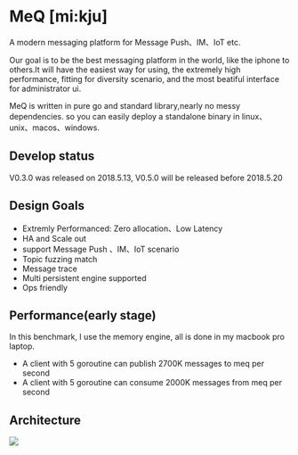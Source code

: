 # MeQ  [mi:kju]

A modern messaging platform for Message Push、IM、IoT etc.

Our goal is to be the best messaging platform in the world, like the iphone to others.It will have the easiest way for using, the extremely high performance, fitting for  diversity scenario, and the most beatiful interface for administrator ui.

MeQ is written in pure go and standard library,nearly no messy dependencies. so you can easily deploy a standalone binary in linux、unix、macos、windows.



Develop status
---
V0.3.0 was released on 2018.5.13, V0.5.0 will be released before 2018.5.20

Design Goals
------------
- Extremly Performanced: Zero allocation、Low Latency
- HA and Scale out
- support Message Push 、IM、IoT scenario
- Topic fuzzing match
- Message trace
- Multi persistent engine supported
- Ops friendly
 

Performance(early stage)
-------------
In this benchmark, I use the memory engine, all is done in my macbook pro laptop.
- A client with 5 goroutine can publish 2700K messages to meq per second
- A client with 5 goroutine can consume 2000K messages from meq per second

Architecture
------------

![](MeQ.jpeg)


